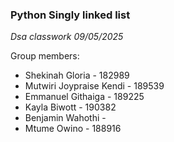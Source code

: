 ### Python Singly linked list
*Dsa classwork 09/05/2025*

Group members:
- Shekinah Gloria - 182989
- Mutwiri Joypraise Kendi - 189539
- Emmanuel Githaiga - 189225
- Kayla Biwott - 190382
- Benjamin Wahothi - 
- Mtume Owino - 188916

